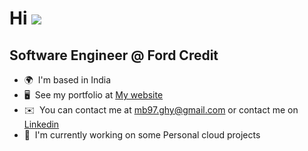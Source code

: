 Hi ![](https://user-images.githubusercontent.com/18350557/176309783-0785949b-9127-417c-8b55-ab5a4333674e.gif)
===========================================================================================================================================

Software Engineer @ Ford Credit
-----------------

* 🌍  I'm based in India
* 🖥️  See my portfolio at [My website](http://madhurya-portfolio.netlify.com)
* ✉️  You can contact me at [mb97.ghy@gmail.com](mailto:mb97.ghy@gmail.com) or contact me on [Linkedin](https://www.linkedin.com/in/madhurya-bharadwaaz-244b8918b/)
* 🚀  I'm currently working on some Personal cloud projects
